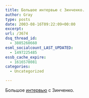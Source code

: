 ```yaml
---
title: Большое интервью с Зинченко.
author: Gray
type: posts
date: 2003-08-16T09:22:09+00:00
excerpt:
url: /3674
dsq_thread_id:
  - 3805260660
esml_socialcount_LAST_UPDATED:
  - 1497225485
essb_cache_expire:
  - 1616578081
categories:
  - Uncategorized

---
```








Большое <a href="http://www.zerkalo-nedeli.com/ie/show/456/41336/" target="_blank">интервью</a> с Зинченко.